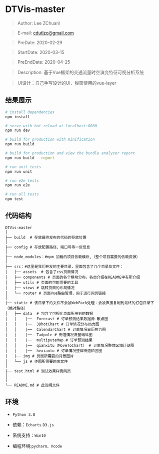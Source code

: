 
# DTVis-master
> Author: Lee ZChuan\

> E-mail: cdutlzc@gmail.com

> PreDate: 2020-02-29

> StartDate: 2020-03-15

> PreEndDate: 2020-04-25

>Description: 基于Vue框架的交通流量时空演变特征可视分析系统

>UI设计：自己手写设计的UI、弹窗使用的vue-layer



## 结果展示

``` bash
# install dependencies
npm install

# serve with hot reload at localhost:8080
npm run dev

# build for production with minification
npm run build

# build for production and view the bundle analyzer report
npm run build --report

# run unit tests
npm run unit

# run e2e tests
npm run e2e

# run all tests
npm test
```

## 代码结构
```
DTVis-master
│
├── build  # 存放最终发布的代码的存放位置
│ 
├── config # 存放配置路径、端口号等一些信息
│ 
├── node_modules：#npm 加载的项目依赖模块,（整个项目需要的依赖资源）
│ 
├── src：#这里是我们开发的主要目录，里面包含了几个目录及文件：
│   ├── assets  # 包含了css页面情况
│   ├── components # 页面的各个模块分布，各自介绍在README中有所介绍
│   ├── utils # 页面的可能需要的工具
│   ├── views # 跳转页面的布局情况
│   └── router # 页面Vue路由管理，用于进行网页链接
│
├── static # 该目录下的文件不会被WebPack处理：会被直接复制到最终的打包目录下 （绝对路径）
│   ├── data  # 包含了可视化页面所用到的数据
│   │    |──  Forecast # 订单预测结果数据源-散点图
│   │    |──  3DhotChart # 订单情况分布热力图
│   │    |──  CalendarChart # 订单情况日历热力图
│   │    |──  Tadpole # 街道情况流量蝌蚪图
│   │    |──  multiputeMap # 订单预测结果
│   │    |──  qianxitu（MoveToChart） # 订单情况整体区域迁徙图
│   │    |──  hexiantu # 订单情况整体街道和弦图
│   ├── img # 页面所需要的背景图片
│   └── js # 作图所需要的库文件
│
├── test.html # 测试效果样例网页
│
│
└── README.md # 此说明文件
```

## 环境

* `Python 3.8 `

* 依赖：`Echarts` `D3.js`

* 系统支持：`Win10` 

* 编程环境:`pycharm、Vcode`

